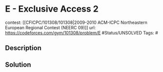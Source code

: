# E - Exclusive Access 2

contest: [[CFICPC/101308/101308|2009-2010 ACM-ICPC Northeastern European Regional Contest (NEERC 09)]]
url: https://codeforces.com/gym/101308/problem/E
#Status/UNSOLVED
Tags: #

## Description

## Solution

